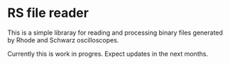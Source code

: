 # RS file reader

This is a simple libraray for reading and processing binary files generated by Rhode and Schwarz oscilloscopes.

Currently this is work in progres. Expect updates in the next months.